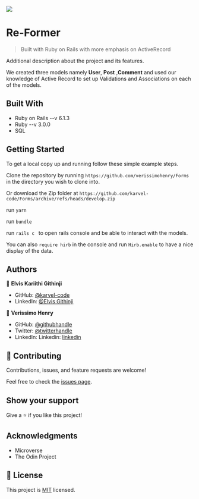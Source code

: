 ![](https://img.shields.io/badge/Microverse-blueviolet)

# Re-Former

> Built with Ruby on Rails with more emphasis on ActiveRecord 


Additional description about the project and its features.

We created three models namely **User**, **Post** ,**Comment** and used our knowledge of Active Record to set up Validations and Associations on each of the models.

## Built With

- Ruby on Rails --v 6.1.3
- Ruby --v 3.0.0
- SQL

## Getting Started

To get a local copy up and running follow these simple example steps.

Clone the repository by running ```https://github.com/verissimohenry/Forms``` in the directory you wish to clone into.

Or download the Zip folder at ```https://github.com/karvel-code/Forms/archive/refs/heads/develop.zip```

run  ```yarn ```

run ```bundle```

run ```rails c ``` to open rails  console and be able to interact with the models.

You can also ```require hirb``` in the console and run ```Hirb.enable``` to have a nice display of the data.

## Authors

👤 **Elvis Kariithi Githinji**

- GitHub: [@karvel-code](https://github.com/karvel-code)
- LinkedIn: [@Elvis Githinji](https://www.linkedin.com/in/elvis-githinji-9a5032164/)

👤 **Verissimo Henry**

- GitHub: [@githubhandle](https://github.com/verissimohenry)
- Twitter: [@twitterhandle](https://twitter.com/verissimohenry)
- LinkedIn: Linkedin: [linkedin](https://www.linkedin.com/in/henry-verissimo-618906167/)

## 🤝 Contributing

Contributions, issues, and feature requests are welcome!

Feel free to check the [issues page](issues/).

## Show your support

Give a ⭐️ if you like this project!

## Acknowledgments

- Microverse
- The Odin Project

## 📝 License

This project is [MIT](https://opensource.org/licenses/MIT) licensed.
